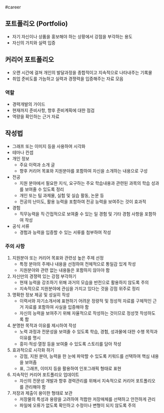 #career

## 포트폴리오 (Portfolio)
- 자기 자신이나 상품을 홍보해야 하는 상황에서 강점을 부각하는 용도
- 자신의 가치와 실력 입증


## 커리어 포트폴리오
- 오랜 시간에 걸쳐 개인의 발달과정을 종합적이고 지속적으로 나타내주는 기록물
- 취업 준비도를 가늠하고 실력과 경쟁력을 입증해주는 자료 모음

### 역할
- 경력개발의 가이드
- 현재까지 준비사항, 향후 준비계획에 대한 점검
- 역량을 확인하는 근거 자료

## 작성법
- 그래프 또는 이미지 등을 사용하여 시각화
- 테마나 컨셉
- 개인 정보
	- 주요 이력과 소개 글
	- 향후 커리어 목표와 지원분야를 포함하여 자신을 소개하는 내용으로 구성
- 전공
	- 지원 분야에서 필요한 지식, 요구하는 주요 학습내용과 관련된 과목의 학습 성과를 보여줄 수 있도록 정리
	- 개인 또는 팀 과제물, 실험 및 실습 활동, 논문 등
	- 전공의 난이도, 활용 능력을 포함하여 전공 능력을 보여주는 것이 효과적
- 경험
	- 직무능력을 직·간접적으로 보여줄 수 있는 일 경험 및 기타 경험 사항을 포함하여 작성
- 공식 서류
	- 경험과 능력을 입증할 수 있는 서류를 첨부하여 작성

### 주의 사항
1. 지원분야 또는 커리어 목표와 관련성 높은 주제 선정
	- 특정 분야의 주제나 내용을 선정하여 전체적으로 통일감 있게 작성
	- 지원분야와 관련 없는 내용들은 포함하지 않아야 함
2. 자신만의 경쟁력 있는 강점 부각하기
	- 현재 능력을 강조하기 위해 과거의 모습을 반전으로 활용하지 않도록 주의
	- 지속적으로 지원분야에 관심을 가지고 있다는 것을 강점 위주로 정리
3. 명확한 정보 제공 및 성실히 작성
	- 이력서와 자기소개서에 표현하기 어려운 정량적 및 정성적 자료를 구체적인 근거 자료를 포함하여 사실을 입증해야 함
	- 자신의 능력을 보여주기 위해 자율적으로 작성하는 것이므로 정성껏 작성하도록 함
4. 분명한 목적과 이유를 제시하여 작성
	- 노력 과정과 전문성을 보여줄 수 있도록 학습, 경험, 성과물에 대한 수행 목적과 이유를 명시
	- 흥미·적성·열정 등을 보여줄 수 있도록 스토리를 담아 작성
5. 효과적으로 시각화 하기
	- 강점, 지원 분야, 능력을 한 눈에 파악할 수 있도록 키워드를 선택하여 핵심 내용을 보여줌
	- 표, 그래프, 이미지 등을 활용하여 인포그래픽 형태로 표현
6. 지속적인 커리어 포트폴리오 업데이트
	- 자신의 전문성 개발과 향후 경력관리를 위해서 지속적으로 커리어 포트폴리오를 관리해야 함
7. 저장과 제출이 용이한 형태로 보관
	- 저장물의 특성과 용량을 고려하여 적합한 저장매체를 선택하고 안전하게 관리
	- 파일에 오류가 없도록 확인하고 수정이나 변형이 되지 않도록 주의